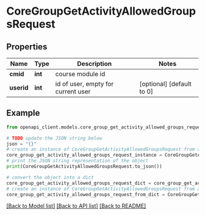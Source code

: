 # CoreGroupGetActivityAllowedGroupsRequest


## Properties

Name | Type | Description | Notes
------------ | ------------- | ------------- | -------------
**cmid** | **int** | course module id | 
**userid** | **int** | id of user, empty for current user | [optional] [default to 0]

## Example

```python
from openapi_client.models.core_group_get_activity_allowed_groups_request import CoreGroupGetActivityAllowedGroupsRequest

# TODO update the JSON string below
json = "{}"
# create an instance of CoreGroupGetActivityAllowedGroupsRequest from a JSON string
core_group_get_activity_allowed_groups_request_instance = CoreGroupGetActivityAllowedGroupsRequest.from_json(json)
# print the JSON string representation of the object
print(CoreGroupGetActivityAllowedGroupsRequest.to_json())

# convert the object into a dict
core_group_get_activity_allowed_groups_request_dict = core_group_get_activity_allowed_groups_request_instance.to_dict()
# create an instance of CoreGroupGetActivityAllowedGroupsRequest from a dict
core_group_get_activity_allowed_groups_request_from_dict = CoreGroupGetActivityAllowedGroupsRequest.from_dict(core_group_get_activity_allowed_groups_request_dict)
```
[[Back to Model list]](../README.md#documentation-for-models) [[Back to API list]](../README.md#documentation-for-api-endpoints) [[Back to README]](../README.md)


